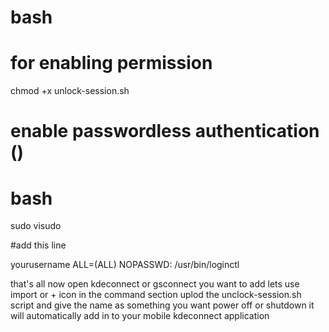 # bash

# for enabling permission 
chmod +x unlock-session.sh

# enable passwordless authentication ()
# bash
sudo visudo

#add this line 


yourusername ALL=(ALL) NOPASSWD: /usr/bin/loginctl

that's all 
now open kdeconnect or gsconnect you want to add
lets use import or + icon in the command section uplod the unclock-session.sh script and give the name as something you want power off or shutdown 
it will automatically add in to your mobile kdeconnect application 

